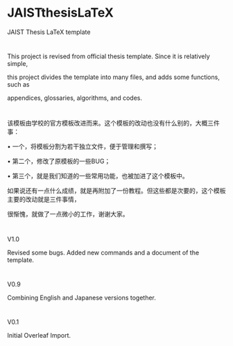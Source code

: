 # JAISTthesisLaTeX
JAIST Thesis LaTeX template

# ############################################
This project is revised from official thesis template. Since it is relatively simple, 

this project divides the template into many files, and adds some functions, such as 

appendices, glossaries, algorithms, and codes.

# ############################################
该模板由学校的官方模板改进而来。这个模板的改动也没有什么别的，大概三件事：

• 一个，将模板分割为若干独立文件，便于管理和撰写；

• 第二个，修改了原模板的一些BUG；

• 第三个，就是我们知道的一些常用功能，也被加进了这个模板中。

如果说还有一点什么成绩，就是再附加了一份教程。但这些都是次要的，这个模板主要的改动就是三件事情，

很惭愧，就做了一点微小的工作，谢谢大家。

# ############################################
V1.0

Revised some bugs. Added new commands and a document of the template.

# ############################################
V0.9

Combining English and Japanese versions together.

# ############################################
V0.1

Initial Overleaf Import.

